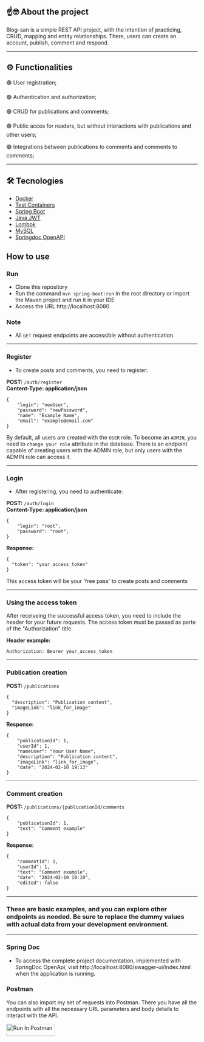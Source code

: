 ## ☝️🤓 About the project

Blog-san is a simple REST API project, with the intention of practicing, CRUD, mapping and entity relationships. There, users can create an account, publish, comment and respond.

--- 

## ⚙️ Functionalities
🟢 User registration;

🟢 Authentication and authorization;

🟢 CRUD for publications and comments;

🟢 Public acces for readers, but without interactions with publications and other users;

🟢 Integrations between publications to comments and comments to comments;

---

## 🛠️ Tecnologies 

- [Docker](https://www.docker.com)
- [Test Containers](https://testcontainers.com)
- [Spring Boot](https://spring.io/projects/spring-boot)
- [Java JWT](https://github.com/auth0/java-jwt)
- [Lombok](https://projectlombok.org/)
- [MySQL](https://dev.mysql.com/downloads/connector/j/)
- [Springdoc OpenAPI](https://springdoc.org/)


## How to use

### Run

- Clone this repository
- Run the command `mvn spring-boot:run` in the root directory or
import the Maven project and run it in your IDE
- Access the URL http://localhost:8080

### Note

- All `GET` request endpoints are accessible without authentication.


---
### Register

- To create posts and comments, you need to register:

**POST:** `/auth/register`   
**Content-Type: application/json**
```
{
	"login": "newUser",
	"password": "newPassword",
	"name": "Example Name",
	"email": "example@email.com"
}
```

By default, all users are created with the `USER` role. 
To become an `ADMIN`, you need to `change your role` attribute in the database. There is an endpoint capable of creating users with the ADMIN role, but only users with the ADMIN role can access it.

---
### Login 

- After registering, you need to authenticate:

**POST:** `/auth/login`   
**Content-Type: application/json**

```
{
	"login": "root",
	"password": "root",
}
```

**Response:**

```
{
  "token": "your_access_token"
}
```

This access token will be your 'free pass' to create posts and comments

---


### Using the access token

After receiveing the successful access token, you need to include the header for your future requests. The access token must be passed as parte of the "Authorization" title. 

**Header example:**

```
Authorization: Bearer your_access_token
```

---

### Publication creation

**POST:** `/publications`

```
{
  "description": "Publication content",
  "imageLink": "link_for_image"
}
```

**Response:**

```
{
    "publicationId": 1,
    "userId": 1,
    "nameUser": "Your User Name",
    "description": "Publication content",
    "imageLink": "link_for_image",
    "date": "2024-02-10 19:13"
}
```
---

### Comment creation

**POST:** `/publications/{publicationId/comments`

```
{
	"publicationId": 1,
	"text": "Comment example"
}
```

**Response:**
```
{
    "commentId": 1,
    "userId": 1,
    "text": "Comment example",
    "date": "2024-02-10 19:10",
    "edited": false
}
```
---

### These are basic examples, and you can explore other endpoints as needed. Be sure to replace the dummy values with actual data from your development environment.


---

### Spring Doc
- To access the complete project documentation, implemented with SpringDoc OpenApi, visit http://localhost:8080/swagger-ui/index.html when the application is running.

### Postman
You can also import my set of requests into Postman. There you have all the endpoints with all the necessary URL parameters and body details to interact with the API.

[<img src="https://run.pstmn.io/button.svg" alt="Run In Postman" style="width: 128px; height: 32px;">](https://app.getpostman.com/run-collection/31232249-755011b3-0b0f-4120-9699-7677b4c10832?action=collection%2Ffork&source=rip_markdown&collection-url=entityId%3D31232249-755011b3-0b0f-4120-9699-7677b4c10832%26entityType%3Dcollection%26workspaceId%3Daae15406-ac2a-4087-8c9e-47072e8aa119)

